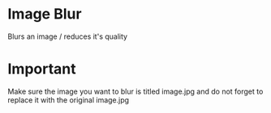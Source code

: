 Image Blur
==========
Blurs an image / reduces it's quality

Important
==========
Make sure the image you want to blur is titled image.jpg and do not forget to replace it with the original image.jpg